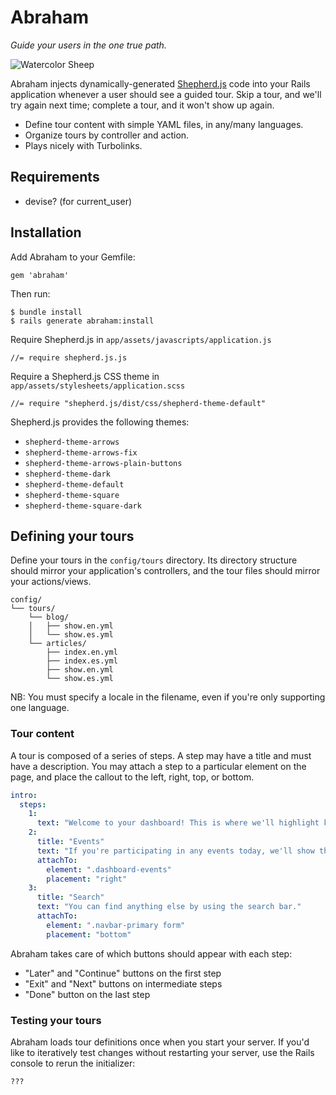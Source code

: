 # Abraham

_Guide your users in the one true path._

![Watercolor Sheep](https://upload.wikimedia.org/wikipedia/commons/e/e4/Watercolor_Sheep_Drawing.jpg)

Abraham injects dynamically-generated [Shepherd.js](http://github.hubspot.com/shepherd/docs/welcome/) code into your Rails application whenever a user should see a guided tour. Skip a tour, and we'll try again next time; complete a tour, and it won't show up again.

* Define tour content with simple YAML files, in any/many languages.
* Organize tours by controller and action.
* Plays nicely with Turbolinks.

## Requirements

* devise? (for current_user)

## Installation

Add Abraham to your Gemfile:

```
gem 'abraham'
```

Then run:

```
$ bundle install
$ rails generate abraham:install
```

Require Shepherd.js in `app/assets/javascripts/application.js`

```
//= require shepherd.js.js
```

Require a Shepherd.js CSS theme in `app/assets/stylesheets/application.scss`

```
//= require "shepherd.js/dist/css/shepherd-theme-default"
```

Shepherd.js provides the following themes:

- `shepherd-theme-arrows`
- `shepherd-theme-arrows-fix`
- `shepherd-theme-arrows-plain-buttons`
- `shepherd-theme-dark`
- `shepherd-theme-default`
- `shepherd-theme-square`
- `shepherd-theme-square-dark`

## Defining your tours

Define your tours in the `config/tours` directory. Its directory structure should mirror your application's controllers, and the tour files should mirror your actions/views.

```
config/
└── tours/
    └── blog/
    │   ├── show.en.yml
    │   └── show.es.yml    
    └── articles/
        ├── index.en.yml
        ├── index.es.yml
        ├── show.en.yml
        └── show.es.yml
```

NB: You must specify a locale in the filename, even if you're only supporting one language.

### Tour content

A tour is composed of a series of steps. A step may have a title and must have a description. You may attach a step to a particular element on the page, and place the callout to the left, right, top, or bottom. 

```yaml
intro:
  steps:
    1:
      text: "Welcome to your dashboard! This is where we'll highlight key information to manage your day."
    2:
      title: "Events"
      text: "If you're participating in any events today, we'll show that here."
      attachTo:
        element: ".dashboard-events"
        placement: "right"
    3:
      title: "Search"
      text: "You can find anything else by using the search bar."
      attachTo:
        element: ".navbar-primary form"
        placement: "bottom"
```

Abraham takes care of which buttons should appear with each step:

* "Later" and "Continue" buttons on the first step
* "Exit" and "Next" buttons on intermediate steps
* "Done" button on the last step

### Testing your tours

Abraham loads tour definitions once when you start your server. If you'd like to iteratively test changes without restarting your server, use the Rails console to rerun the initializer:

```
???
```
